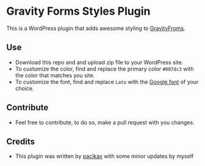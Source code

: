 # Gravity Forms Styles Plugin
This is a WordPress plugin that adds awesome styling to [GravityFroms](https://www.gravityforms.com/).
## Use
- Download this repo and and upload zip file to your WordPress site.
- To customize the color, find and replace the primary color `#007dc3` with the color that matches you site.
- To customize the font, find and replace `Lato` with the [Google font](https://fonts.google.com/) of your choice.
## Contribute
- Feel free to contribute, to do so, make a pull request with you changes.
## Credits
- This plugin was written by [pacikav](https://github.com/pacikav) with some minor updates by myself